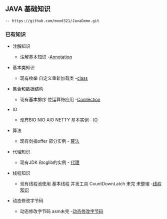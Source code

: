 ## JAVA 基础知识
    -- https://github.com/mood321/JavaDemo.git
    
   ### 已有知识
   +  注解知识 
        - 注解基本知识
            -[Annotation](https://github.com/mood321/JavaDemo/tree/master/src/main/java/Annotation "创作你的创作")
   
   +   基本类知识
        - 现有枚举 自定义重新加载类
             -[class](https://github.com/mood321/JavaDemo/tree/master/src/main/java/clazz "创作你的创作")
   
   +   集合和数据结构
        -  现有基本排序 位运算符应用
            -[Conllection](https://github.com/mood321/JavaDemo/tree/master/src/main/java/Conllection "创作你的创作")
   
   + IO
        - 现有BIO NIO AIO  NETTY 基本实例
                 - [IO](https://github.com/mood321/JavaDemo/tree/master/src/main/java/IO "创作你的创作")
   
   + 算法
       - 现有剑指offer 部分实例
             - [算法](https://github.com/mood321/JavaDemo/tree/master/src/main/java/offer "创作你的创作")
   
   +   代理知识
       - 现有JDK 和cglib的实例
             - [代理](https://github.com/mood321/JavaDemo/tree/master/src/main/java/proxy "创作你的创作")
   
   +   线程知识
       - 现有线程池使用 基本线程 并发工具 CountDownLatch 未完 未整理
            -[线程知识](https://github.com/mood321/JavaDemo/tree/master/src/main/java/ThreadPool "创作你的创作")
   
   +   动态修改字节码
       - 动态修改字节码  asm未完 
            -[动态修改字节码](https://github.com/mood321/JavaDemo/tree/master/src/main/java/dynamic "创作你的创作")
   